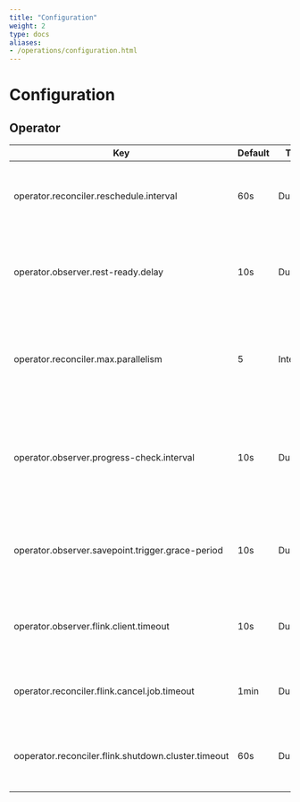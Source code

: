 ```yaml
---
title: "Configuration"
weight: 2
type: docs
aliases:
- /operations/configuration.html
---
```

<!--
Licensed to the Apache Software Foundation (ASF) under one
or more contributor license agreements.  See the NOTICE file
distributed with this work for additional information
regarding copyright ownership.  The ASF licenses this file
to you under the Apache License, Version 2.0 (the
"License"); you may not use this file except in compliance
with the License.  You may obtain a copy of the License at

  http://www.apache.org/licenses/LICENSE-2.0

Unless required by applicable law or agreed to in writing,
software distributed under the License is distributed on an
"AS IS" BASIS, WITHOUT WARRANTIES OR CONDITIONS OF ANY
KIND, either express or implied.  See the License for the
specific language governing permissions and limitations
under the License.
-->

# Configuration

## Operator

| Key  | Default | Type | Description |
| ---- | ------- | ---- | ----------- |
| operator.reconciler.reschedule.interval     |    60s     |  Duration    | The interval for the controller to reschedule the reconcile process.            |
| operator.observer.rest-ready.delay    |  10s       |     Duration |     Final delay before deployment is marked ready after port becomes accessible.        |
| operator.reconciler.max.parallelism     |     5    |  Integer    |    The maximum number of threads running the reconciliation loop. Use -1 for infinite.         |
| operator.observer.progress-check.interval     |  10s       |  Duration    |     The interval for observing status for in-progress operations such as deployment and savepoints.        |
| operator.observer.savepoint.trigger.grace-period     |     10s    |   Duration   |   The interval before a savepoint trigger attempt is marked as unsuccessful.          |
| operator.observer.flink.client.timeout     |     10s    |  Duration    | The timeout for the observer to wait the flink rest client to return.            |
| operator.reconciler.flink.cancel.job.timeout     |     1min    |  Duration    | The timeout for the reconciler to wait for flink to cancel job.            |
| ooperator.reconciler.flink.shutdown.cluster.timeout     |     60s    |  Duration    | The timeout for the reconciler to wait for flink to shutdown cluster.           |
